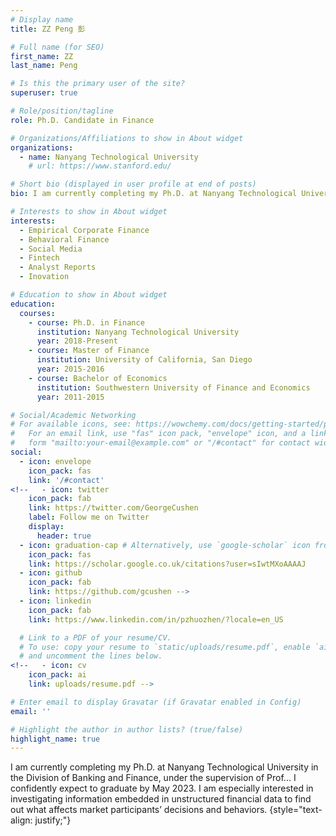 ```yaml
---
# Display name
title: ZZ Peng 彭

# Full name (for SEO)
first_name: ZZ
last_name: Peng

# Is this the primary user of the site?
superuser: true

# Role/position/tagline
role: Ph.D. Candidate in Finance

# Organizations/Affiliations to show in About widget
organizations:
  - name: Nanyang Technological University
    # url: https://www.stanford.edu/

# Short bio (displayed in user profile at end of posts)
bio: I am currently completing my Ph.D. at Nanyang Technological University in the Division of Banking and Finance.

# Interests to show in About widget
interests:
  - Empirical Corporate Finance
  - Behavioral Finance
  - Social Media
  - Fintech
  - Analyst Reports
  - Inovation

# Education to show in About widget
education:
  courses:
    - course: Ph.D. in Finance
      institution: Nanyang Technological University
      year: 2018-Present
    - course: Master of Finance
      institution: University of California, San Diego
      year: 2015-2016
    - course: Bachelor of Economics
      institution: Southwestern University of Finance and Economics
      year: 2011-2015

# Social/Academic Networking
# For available icons, see: https://wowchemy.com/docs/getting-started/page-builder/#icons
#   For an email link, use "fas" icon pack, "envelope" icon, and a link in the
#   form "mailto:your-email@example.com" or "/#contact" for contact widget.
social:
  - icon: envelope
    icon_pack: fas
    link: '/#contact'
<!--   - icon: twitter
    icon_pack: fab
    link: https://twitter.com/GeorgeCushen
    label: Follow me on Twitter
    display:
      header: true 
  - icon: graduation-cap # Alternatively, use `google-scholar` icon from `ai` icon pack
    icon_pack: fas
    link: https://scholar.google.co.uk/citations?user=sIwtMXoAAAAJ
  - icon: github
    icon_pack: fab
    link: https://github.com/gcushen -->
  - icon: linkedin
    icon_pack: fab
    link: https://www.linkedin.com/in/pzhuozhen/?locale=en_US

  # Link to a PDF of your resume/CV.
  # To use: copy your resume to `static/uploads/resume.pdf`, enable `ai` icons in `params.yaml`,
  # and uncomment the lines below.
<!--   - icon: cv
    icon_pack: ai
    link: uploads/resume.pdf -->

# Enter email to display Gravatar (if Gravatar enabled in Config)
email: ''

# Highlight the author in author lists? (true/false)
highlight_name: true
---
```


I am currently completing my Ph.D. at Nanyang Technological University in the Division of Banking and Finance, under the supervision of Prof... I confidently expect to graduate by May 2023. I am especially interested in investigating information embedded in unstructured financial data to find out what affects market participants’ decisions and behaviors.
{style="text-align: justify;"}
